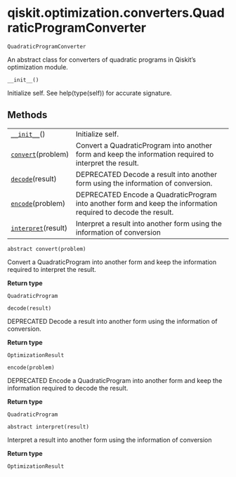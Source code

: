 <span id="qiskit-optimization-converters-quadraticprogramconverter" />

# qiskit.optimization.converters.QuadraticProgramConverter

`QuadraticProgramConverter`

An abstract class for converters of quadratic programs in Qiskit’s optimization module.

`__init__()`

Initialize self. See help(type(self)) for accurate signature.

## Methods

|                                                                                                                                                                 |                                                                                                                |
| --------------------------------------------------------------------------------------------------------------------------------------------------------------- | -------------------------------------------------------------------------------------------------------------- |
| [`__init__`](#qiskit.optimization.converters.QuadraticProgramConverter.__init__ "qiskit.optimization.converters.QuadraticProgramConverter.__init__")()          | Initialize self.                                                                                               |
| [`convert`](#qiskit.optimization.converters.QuadraticProgramConverter.convert "qiskit.optimization.converters.QuadraticProgramConverter.convert")(problem)      | Convert a QuadraticProgram into another form and keep the information required to interpret the result.        |
| [`decode`](#qiskit.optimization.converters.QuadraticProgramConverter.decode "qiskit.optimization.converters.QuadraticProgramConverter.decode")(result)          | DEPRECATED Decode a result into another form using the information of conversion.                              |
| [`encode`](#qiskit.optimization.converters.QuadraticProgramConverter.encode "qiskit.optimization.converters.QuadraticProgramConverter.encode")(problem)         | DEPRECATED Encode a QuadraticProgram into another form and keep the information required to decode the result. |
| [`interpret`](#qiskit.optimization.converters.QuadraticProgramConverter.interpret "qiskit.optimization.converters.QuadraticProgramConverter.interpret")(result) | Interpret a result into another form using the information of conversion                                       |

`abstract convert(problem)`

Convert a QuadraticProgram into another form and keep the information required to interpret the result.

**Return type**

`QuadraticProgram`

`decode(result)`

DEPRECATED Decode a result into another form using the information of conversion.

**Return type**

`OptimizationResult`

`encode(problem)`

DEPRECATED Encode a QuadraticProgram into another form and keep the information required to decode the result.

**Return type**

`QuadraticProgram`

`abstract interpret(result)`

Interpret a result into another form using the information of conversion

**Return type**

`OptimizationResult`
